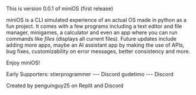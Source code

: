This is version 0.0.1 of miniOS (first release)

miniOS is a CLI simulated experience of an actual OS made in python as a fun project. It comes with a few programs including a text editor and file manager, minigames, a calculator and even an app where you can run commands like *files* (displays all current files). Future updates include adding more apps, maybe an AI assistant app by making the use of APIs, bug fixes, customizability on error messages, better consistency and more.

Enjoy miniOS!


Early Supporters:
	stierprogrammer --- Discord
	gudetimo --- Discord

Created by penguinguy25 on Replit and Discord